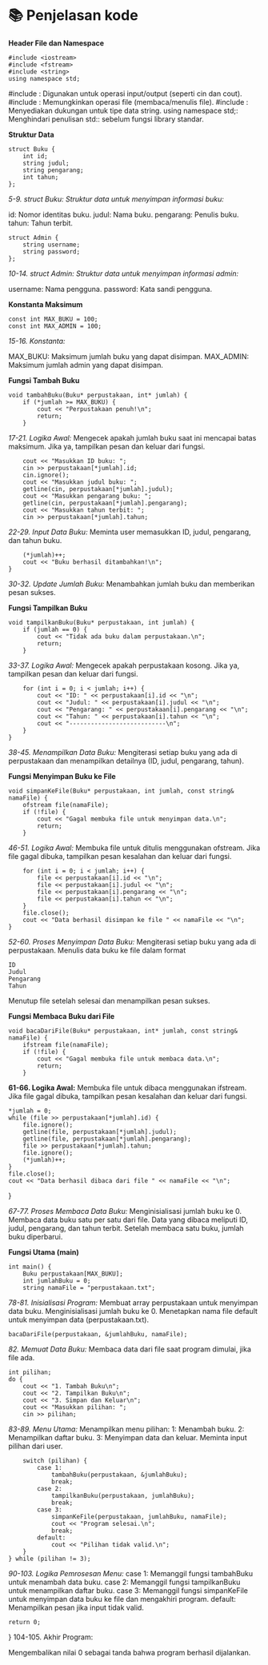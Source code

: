# 📚 Penjelasan kode 
**Header File dan Namespace**
```
#include <iostream>
#include <fstream>
#include <string>
using namespace std;
```
#include <iostream>: Digunakan untuk operasi input/output (seperti cin dan cout).
#include <fstream>: Memungkinkan operasi file (membaca/menulis file).
#include <string>: Menyediakan dukungan untuk tipe data string.
using namespace std;: Menghindari penulisan std:: sebelum fungsi library standar.

**Struktur Data**
```
struct Buku {
    int id;
    string judul;
    string pengarang;
    int tahun;
};
```
_5-9. struct Buku: Struktur data untuk menyimpan informasi buku:_

id: Nomor identitas buku.
judul: Nama buku.
pengarang: Penulis buku.
tahun: Tahun terbit.

```
struct Admin {
    string username;
    string password;
};
```
_10-14. struct Admin: Struktur data untuk menyimpan informasi admin:_

username: Nama pengguna.
password: Kata sandi pengguna.

**Konstanta Maksimum**
```
const int MAX_BUKU = 100;
const int MAX_ADMIN = 100;
```
_15-16. Konstanta:_

MAX_BUKU: Maksimum jumlah buku yang dapat disimpan.
MAX_ADMIN: Maksimum jumlah admin yang dapat disimpan.

**Fungsi Tambah Buku**
```
void tambahBuku(Buku* perpustakaan, int* jumlah) {
    if (*jumlah >= MAX_BUKU) {
        cout << "Perpustakaan penuh!\n";
        return;
    }
```

_17-21. Logika Awal:_
Mengecek apakah jumlah buku saat ini mencapai batas maksimum. Jika ya, tampilkan pesan dan keluar dari fungsi.
```
    cout << "Masukkan ID buku: ";
    cin >> perpustakaan[*jumlah].id;
    cin.ignore();
    cout << "Masukkan judul buku: ";
    getline(cin, perpustakaan[*jumlah].judul);
    cout << "Masukkan pengarang buku: ";
    getline(cin, perpustakaan[*jumlah].pengarang);
    cout << "Masukkan tahun terbit: ";
    cin >> perpustakaan[*jumlah].tahun;
```

_22-29. Input Data Buku:_
Meminta user memasukkan ID, judul, pengarang, dan tahun buku.
```
    (*jumlah)++;
    cout << "Buku berhasil ditambahkan!\n";
}
```
_30-32. Update Jumlah Buku:_
Menambahkan jumlah buku dan memberikan pesan sukses.

**Fungsi Tampilkan Buku**
```
void tampilkanBuku(Buku* perpustakaan, int jumlah) {
    if (jumlah == 0) {
        cout << "Tidak ada buku dalam perpustakaan.\n";
        return;
    }
```
_33-37. Logika Awal:_
Mengecek apakah perpustakaan kosong. Jika ya, tampilkan pesan dan keluar dari fungsi.
```
    for (int i = 0; i < jumlah; i++) {
        cout << "ID: " << perpustakaan[i].id << "\n";
        cout << "Judul: " << perpustakaan[i].judul << "\n";
        cout << "Pengarang: " << perpustakaan[i].pengarang << "\n";
        cout << "Tahun: " << perpustakaan[i].tahun << "\n";
        cout << "---------------------------\n";
    }
}
```
_38-45. Menampilkan Data Buku:_
Mengiterasi setiap buku yang ada di perpustakaan dan menampilkan detailnya (ID, judul, pengarang, tahun).

**Fungsi Menyimpan Buku ke File**
```
void simpanKeFile(Buku* perpustakaan, int jumlah, const string& namaFile) {
    ofstream file(namaFile);
    if (!file) {
        cout << "Gagal membuka file untuk menyimpan data.\n";
        return;
    }
```
_46-51. Logika Awal:_
Membuka file untuk ditulis menggunakan ofstream.
Jika file gagal dibuka, tampilkan pesan kesalahan dan keluar dari fungsi.
```
    for (int i = 0; i < jumlah; i++) {
        file << perpustakaan[i].id << "\n";
        file << perpustakaan[i].judul << "\n";
        file << perpustakaan[i].pengarang << "\n";
        file << perpustakaan[i].tahun << "\n";
    }
    file.close();
    cout << "Data berhasil disimpan ke file " << namaFile << "\n";
}
```

_52-60. Proses Menyimpan Data Buku:_
Mengiterasi setiap buku yang ada di perpustakaan.
Menulis data buku ke file dalam format
```
ID
Judul
Pengarang
Tahun
```
Menutup file setelah selesai dan menampilkan pesan sukses.

**Fungsi Membaca Buku dari File**
```
void bacaDariFile(Buku* perpustakaan, int* jumlah, const string& namaFile) {
    ifstream file(namaFile);
    if (!file) {
        cout << "Gagal membuka file untuk membaca data.\n";
        return;
    }
```
**61-66. Logika Awal:**
Membuka file untuk dibaca menggunakan ifstream.
Jika file gagal dibuka, tampilkan pesan kesalahan dan keluar dari fungsi.

    *jumlah = 0;
    while (file >> perpustakaan[*jumlah].id) {
        file.ignore();
        getline(file, perpustakaan[*jumlah].judul);
        getline(file, perpustakaan[*jumlah].pengarang);
        file >> perpustakaan[*jumlah].tahun;
        file.ignore();
        (*jumlah)++;
    }
    file.close();
    cout << "Data berhasil dibaca dari file " << namaFile << "\n";
}

_67-77. Proses Membaca Data Buku:_
Menginisialisasi jumlah buku ke 0.
Membaca data buku satu per satu dari file.
Data yang dibaca meliputi ID, judul, pengarang, dan tahun terbit.
Setelah membaca satu buku, jumlah buku diperbarui.

**Fungsi Utama (main)**
```
int main() {
    Buku perpustakaan[MAX_BUKU];
    int jumlahBuku = 0;
    string namaFile = "perpustakaan.txt";
```
_78-81. Inisialisasi Program:_
Membuat array perpustakaan untuk menyimpan data buku.
Menginisialisasi jumlah buku ke 0.
Menetapkan nama file default untuk menyimpan data (perpustakaan.txt).

    bacaDariFile(perpustakaan, &jumlahBuku, namaFile);
_82. Memuat Data Buku:_
Membaca data dari file saat program dimulai, jika file ada.
    
    int pilihan;
    do {
        cout << "1. Tambah Buku\n";
        cout << "2. Tampilkan Buku\n";
        cout << "3. Simpan dan Keluar\n";
        cout << "Masukkan pilihan: ";
        cin >> pilihan;

_83-89. Menu Utama:_
Menampilkan menu pilihan:
1: Menambah buku.
2: Menampilkan daftar buku.
3: Menyimpan data dan keluar.
Meminta input pilihan dari user.

        switch (pilihan) {
            case 1:
                tambahBuku(perpustakaan, &jumlahBuku);
                break;
            case 2:
                tampilkanBuku(perpustakaan, jumlahBuku);
                break;
            case 3:
                simpanKeFile(perpustakaan, jumlahBuku, namaFile);
                cout << "Program selesai.\n";
                break;
            default:
                cout << "Pilihan tidak valid.\n";
        }
    } while (pilihan != 3);
_90-103. Logika Pemrosesan Menu:_
case 1: Memanggil fungsi tambahBuku untuk menambah data buku.
case 2: Memanggil fungsi tampilkanBuku untuk menampilkan daftar buku.
case 3: Memanggil fungsi simpanKeFile untuk menyimpan data buku ke file dan mengakhiri program.
default: Menampilkan pesan jika input tidak valid.

    return 0;
}
104-105. Akhir Program:

Mengembalikan nilai 0 sebagai tanda bahwa program berhasil dijalankan.
